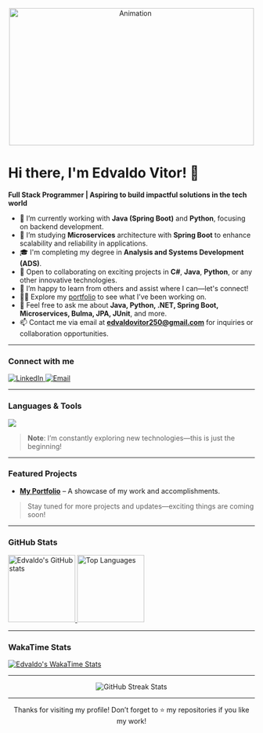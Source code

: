 <div align="center">
  <a href="https://edvaldovitor250.github.io/portifolio-main/">
    <img src="https://github.com/user-attachments/assets/5d1a3406-3eec-4b64-b251-5c7d4846d44a" alt="Animation" width="500" height="280">
  </a>
</div>

# Hi there, I'm Edvaldo Vitor! 👋
**Full Stack Programmer | Aspiring to build impactful solutions in the tech world**

- 🔭 I’m currently working with **Java (Spring Boot)** and **Python**, focusing on backend development.  
- 🌱 I’m studying **Microservices** architecture with **Spring Boot** to enhance scalability and reliability in applications.  
- 🎓 I'm completing my degree in **Analysis and Systems Development (ADS)**.  
- 👯 Open to collaborating on exciting projects in **C#**, **Java**, **Python**, or any other innovative technologies.  
- 🤝 I’m happy to learn from others and assist where I can—let's connect!  
- 👨‍💻 Explore my [portfolio](https://edvaldovitor250.github.io/portifolio-main/) to see what I’ve been working on.  
- 💬 Feel free to ask me about **Java, Python, .NET, Spring Boot, Microservices, Bulma, JPA, JUnit**, and more.  
- 📫 Contact me via email at **edvaldovitor250@gmail.com** for inquiries or collaboration opportunities.  

---

### Connect with me
<!-- Botões para LinkedIn e Email -->
<div>
  <!-- Botão para LinkedIn -->
  <a href="https://www.linkedin.com/in/edvaldo-vitor/" target="_blank">
    <img src="https://img.shields.io/badge/-LinkedIn-0A66C2?logo=linkedin&logoColor=white&style=for-the-badge" alt="LinkedIn">
  </a>

  <!-- Botão para Email -->
  <a href="mailto:edvaldovitor250@gmail.com" target="_blank">
    <img src="https://img.shields.io/badge/-Email-D14836?logo=gmail&logoColor=white&style=for-the-badge" alt="Email">
  </a>
</div>

---

### Languages & Tools
<div>
  <img src="https://skillicons.dev/icons?i=cs,dotnet,java,spring,python,js,ts,html,css,tailwind,docker,nodejs,git,mongodb,postgres,react,angular" />
</div>

> **Note**: I’m constantly exploring new technologies—this is just the beginning!

---

### Featured Projects

- **[My Portfolio](https://edvaldovitor250.github.io/portifolio-main/)** – A showcase of my work and accomplishments.

> Stay tuned for more projects and updates—exciting things are coming soon!

---

### GitHub Stats
<a href="https://github.com/edvaldovitor250">
  <img height="137px" src="https://github-readme-stats.vercel.app/api?username=edvaldovitor250&hide_title=true&hide_border=true&show_icons=true&include_all_commits=true&count_private=true&line_height=21&text_color=000&icon_color=000&bg_color=0,ea6161,ffc64d,fffc4d,52fa5a&theme=graywhite" alt="Edvaldo's GitHub stats"/>
  <img height="137px" src="https://github-readme-stats.vercel.app/api/top-langs/?username=edvaldovitor250&hide=html&hide_title=true&hide_border=true&layout=compact&langs_count=6&exclude_repo=comp426,Redventures-Movie-Quotes&text_color=000&icon_color=fff&bg_color=0,52fa5a,4dfcff,c64dff&theme=graywhite" alt="Top Languages"/>
</a>

---

### WakaTime Stats
[![Edvaldo's WakaTime Stats](https://github-readme-stats.vercel.app/api/wakatime?username=edvaldovitor&layout=compact)](https://github.com/anuraghazra/github-readme-stats)

---

<p align="center">
  <img src="https://github-readme-streak-stats.herokuapp.com?user=edvaldovitor250&theme=graywhite&hide_border=true" alt="GitHub Streak Stats"/>
</p>

---

<p align="center">
  Thanks for visiting my profile! Don’t forget to ⭐ my repositories if you like my work!
</p>
